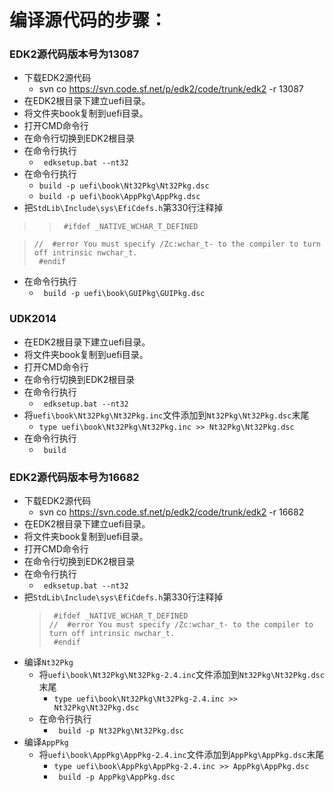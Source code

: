 # 编译源代码的步骤： #

### EDK2源代码版本号为13087 ###
  * 下载EDK2源代码
    * svn co https://svn.code.sf.net/p/edk2/code/trunk/edk2 -r 13087
  * 在EDK2根目录下建立uefi目录。
  * 将文件夹book复制到uefi目录。
  * 打开CMD命令行
  * 在命令行切换到EDK2根目录
  * 在命令行执行
    * ` edksetup.bat --nt32`
  * 在命令行执行
    * ` build -p uefi\book\Nt32Pkg\Nt32Pkg.dsc `
    * ` build -p uefi\book\AppPkg\AppPkg.dsc `
  * 把`StdLib\Include\sys\EfiCdefs.h`第330行注释掉
> > ` #ifdef _NATIVE_WCHAR_T_DEFINED`<br>
<blockquote><code>//  #error You must specify /Zc:wchar_t- to the compiler to turn off intrinsic nwchar_t.</code><br>
<code> #endif</code><br>
</blockquote><ul><li>在命令行执行<br>
<ul><li><code> build -p uefi\book\GUIPkg\GUIPkg.dsc </code></li></ul></li></ul>

<h3>UDK2014</h3>

<ul><li>在EDK2根目录下建立uefi目录。<br>
</li><li>将文件夹book复制到uefi目录。<br>
</li><li>打开CMD命令行<br>
</li><li>在命令行切换到EDK2根目录<br>
</li><li>在命令行执行<br>
<ul><li><code> edksetup.bat --nt32</code>
</li></ul></li><li>将<code>uefi\book\Nt32Pkg\Nt32Pkg.inc</code>文件添加到<code>Nt32Pkg\Nt32Pkg.dsc</code>末尾<br>
<ul><li><code>type uefi\book\Nt32Pkg\Nt32Pkg.inc &gt;&gt; Nt32Pkg\Nt32Pkg.dsc</code>
</li></ul></li><li>在命令行执行<br>
<ul><li><code> build </code></li></ul></li></ul>

<h3>EDK2源代码版本号为16682</h3>
<ul><li>下载EDK2源代码<br>
<ul><li>svn co <a href='https://svn.code.sf.net/p/edk2/code/trunk/edk2'>https://svn.code.sf.net/p/edk2/code/trunk/edk2</a> -r 16682<br>
</li></ul></li><li>在EDK2根目录下建立uefi目录。<br>
</li><li>将文件夹book复制到uefi目录。<br>
</li><li>打开CMD命令行<br>
</li><li>在命令行切换到EDK2根目录<br>
</li><li>在命令行执行<br>
<ul><li><code> edksetup.bat --nt32</code>
</li></ul></li><li>把<code>StdLib\Include\sys\EfiCdefs.h</code>第330行注释掉<br>
<blockquote><code> #ifdef _NATIVE_WCHAR_T_DEFINED</code><br>
<code>//  #error You must specify /Zc:wchar_t- to the compiler to turn off intrinsic nwchar_t.</code><br>
<code> #endif</code><br>
</blockquote></li><li>编译<code>Nt32Pkg</code>
<ul><li>将<code>uefi\book\Nt32Pkg\Nt32Pkg-2.4.inc</code>文件添加到<code>Nt32Pkg\Nt32Pkg.dsc</code>末尾<br>
<ul><li><code>type uefi\book\Nt32Pkg\Nt32Pkg-2.4.inc &gt;&gt; Nt32Pkg\Nt32Pkg.dsc</code>
</li></ul></li><li>在命令行执行<br>
<ul><li><code> build -p Nt32Pkg\Nt32Pkg.dsc</code>
</li></ul></li></ul></li><li>编译<code>AppPkg</code>
<ul><li>将<code>uefi\book\AppPkg\AppPkg-2.4.inc</code>文件添加到<code>AppPkg\AppPkg.dsc</code>末尾<br>
<ul><li><code>type uefi\book\AppPkg\AppPkg-2.4.inc &gt;&gt; AppPkg\AppPkg.dsc</code>
</li><li><code> build -p AppPkg\AppPkg.dsc</code>